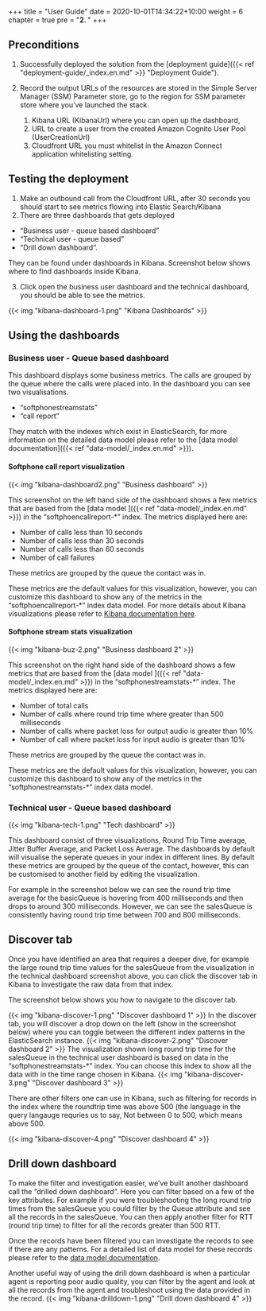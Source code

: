 +++
title = "User Guide"
date = 2020-10-01T14:34:22+10:00
weight = 6
chapter = true
pre = "<b>2. </b>"
+++



## Preconditions

1. Successfully deployed the solution from the [deployment guide]({{< ref "deployment-guide/_index.en.md" >}} "Deployment Guide").

2. Record the output URLs of the resources are stored in the Simple Server Manager (SSM) Parameter store, go to the region for SSM parameter store where you’ve launched the stack.
    1. Kibana URL (KibanaUrl) where you can open up the dashboard,
    2. URL to create a user from the created Amazon Cognito User Pool (UserCreationUrl)
    3. Cloudfront URL you must whitelist in the Amazon Connect application whitelisting setting.

## Testing the deployment
1. Make an outbound call from the Cloudfront URL, after 30 seconds you should start to see metrics flowing into Elastic Search/Kibana
2. There are three dashboards that gets deployed
 - “Business user - queue based dashboard”
 - “Technical user - queue based” 
 - “Drill down dashboard”. 

They can be found under dashboards in Kibana. Screenshot below shows where to find dashboards inside Kibana.

3. Click open the business user dashboard and the technical dashboard, you should be able to see the metrics.

{{< img "kibana-dashboard-1.png" "Kibana Dashboards" >}}

## Using the dashboards

### Business user - Queue based dashboard

This dashboard displays some business metrics. The calls are grouped by the queue where the calls were placed into. In the dashboard you can see two visualisations.
 - “softphonestreamstats” 
 - “call report”
 
They match with the indexes which exist in ElasticSearch, for more information on the detailed data model please refer to the [data model documentation]({{< ref "data-model/_index.en.md" >}}). 

#### Softphone call report visualization

{{< img "kibana-dashboard2.png" "Business dashboard" >}}

This screenshot on the left hand side of the dashboard shows a few metrics that are based from the [data model ]({{< ref "data-model/_index.en.md" >}}) in the “softphoencallreport-*” index. The metrics displayed here are:

* Number of calls less than 10 seconds
* Number of calls less than 30 seconds
* Number of calls less than 60 seconds
* Number of call failures

These metrics are grouped by the queue the contact was in. 

These metrics are the default values for this visualization, however, you can customize this dashboard to show any of the metrics in the “softphoencallreport-*” index data model. For more details about Kibana visualizations please refer to [Kibana documentation here](https://www.elastic.co/guide/en/kibana/7.4/visualize.html).

#### Softphone stream stats visualization

{{< img "kibana-buz-2.png" "Business dashboard 2" >}}

This screenshot on the right hand side of the dashboard shows a few metrics that are based from the [data model ]({{< ref "data-model/_index.en.md" >}}) in the “softphonestreamstats-*” index. The metrics displayed here are:

* Number of total calls
* Number of calls where round trip time where greater than 500 milliseconds 
* Number of calls where packet loss for output audio is greater than 10%
* Number of call where packet loss for input audio is greater than 10%

These metrics are grouped by the queue the contact was in. 

These metrics are the default values for this visualization, however, you can customize this dashboard to show any of the metrics in the “softphonestreamstats-*” index data model.

### Technical user - Queue based dashboard

{{< img "kibana-tech-1.png" "Tech dashboard" >}}

This dashboard consist of three visualizations, Round Trip Time average, Jitter Buffer Average, and Packet Loss Average. The dashboards by default will visualise the seperate queues in your index in different lines. By default these metrics are grouped by the queue of the contact, however, this can be customised to another field by editing the visualization. 

For example in the screenshot below we can see the round trip time average for the basicQueue is hovering from 400 milliseconds and then drops to around 300 milliseconds. However, we can see the salesQueue is consistently having round trip time between 700 and 800 milliseconds.


## Discover tab

Once you have identified an area that requires a deeper dive, for example the large round trip time values for the salesQueue from the visualization in the technical dashboard screenshot above, you can click the discover tab in Kibana to investigate the raw data from that index. 

The screenshot below shows you how to navigate to the discover tab.

{{< img "kibana-discover-1.png" "Discover dashboard 1" >}}
In the discover tab, you will discover a drop down on the left (show in the screenshot below) where you can toggle between the different index patterns in the ElasticSearch instance.
{{< img "kibana-discover-2.png" "Discover dashboard 2" >}}
The visualization shown long round trip time for the salesQueue in the technical user dashboard is based on data in the “softphonestreamstats-*” index. You can choose this index to show all the data with in the time range chosen in Kibana.
{{< img "kibana-discover-3.png" "Discover dashboard 3" >}}


There are other filters one can use in Kibana, such as filtering for records in the index where the roundtrip time was above 500 (the language in the query langauge requries us to say, Not between 0 to 500, which means above 500. 

{{< img "kibana-discover-4.png" "Discover dashboard 4" >}}

## Drill down dashboard


To make the filter and investigation easier, we’ve built another dashboard call the “drilled down dashboard”. Here you can filter based on a few of the key attributes. For example if you were troubleshooting the long round trip times from the salesQueue you could filter by the Queue attribute and see all the records in the salesQueue. You can then apply another filter for RTT (round trip time) to filter for all the records greater than 500 RTT. 

Once the records have been filtered you can investigate the records to see if there are any patterns. For a detailed list of data model for these records please refer to the [data model documentation](https://quip-amazon.com/ikTTAaZwFGrb/Data-model). 

Another useful way of using the drill down dashboard is when a particular agent is reporting poor audio quality, you can filter by the agent and look at all the records from the agent and troubleshoot using the data provided in the record. 
{{< img "kibana-drilldown-1.png" "Drill down dashboard 4" >}}